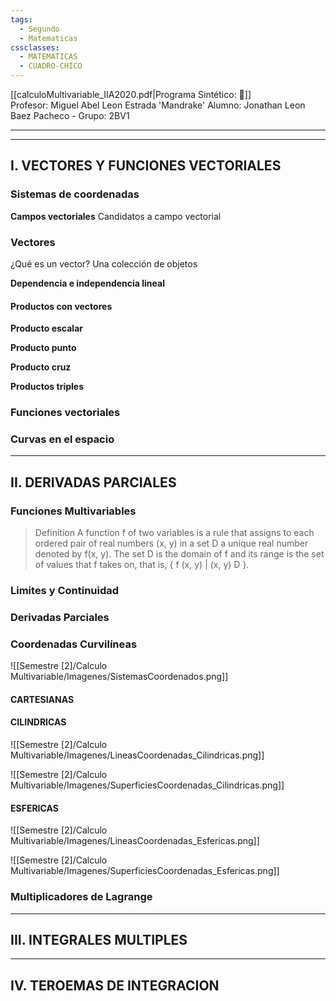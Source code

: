 ```yaml
---
tags:
  - Segundo
  - Matematicas
cssclasses:
  - MATEMATICAS
  - CUADRO-CHICO
---
```

[[calculoMultivariable_IIA2020.pdf|Programa Sintético: 📄]]      
Profesor: Miguel Abel Leon Estrada 'Mandrake'
Alumno: Jonathan Leon Baez Pacheco - Grupo: 2BV1
____
____
## I.  VECTORES Y FUNCIONES VECTORIALES

### Sistemas de coordenadas
__Campos vectoriales__
Candidatos a campo vectorial
### Vectores
¿Qué es un vector?
Una colección de objetos 

__Dependencia e independencia lineal__

#### Productos con vectores 

__Producto escalar__

__Producto punto__

__Producto cruz__

__Productos triples__

### Funciones vectoriales


### Curvas en el espacio


____
## II.  DERIVADAS PARCIALES

### Funciones Multivariables

> Definition 
> A function f of two variables is a rule that assigns to each ordered pair of real numbers (x, y) in a set D a unique real number denoted by f(x, y). The set D is the domain of f and its range is the set of values that f takes on, that is, { f (x, y) | (x, y)  D }.

### Limites y Continuidad

### Derivadas Parciales

### Coordenadas Curvilíneas


![[Semestre [2]/Calculo Multivariable/Imagenes/SistemasCoordenados.png]]

#### CARTESIANAS



#### CILINDRICAS

![[Semestre [2]/Calculo Multivariable/Imagenes/LineasCoordenadas_Cilindricas.png]]

![[Semestre [2]/Calculo Multivariable/Imagenes/SuperficiesCoordenadas_Cilindricas.png]]


#### ESFERICAS

![[Semestre [2]/Calculo Multivariable/Imagenes/LineasCoordenadas_Esfericas.png]]

![[Semestre [2]/Calculo Multivariable/Imagenes/SuperficiesCoordenadas_Esfericas.png]]


### Multiplicadores de Lagrange

____
## III.  INTEGRALES MULTIPLES

____
## IV.  TEROEMAS DE INTEGRACION

